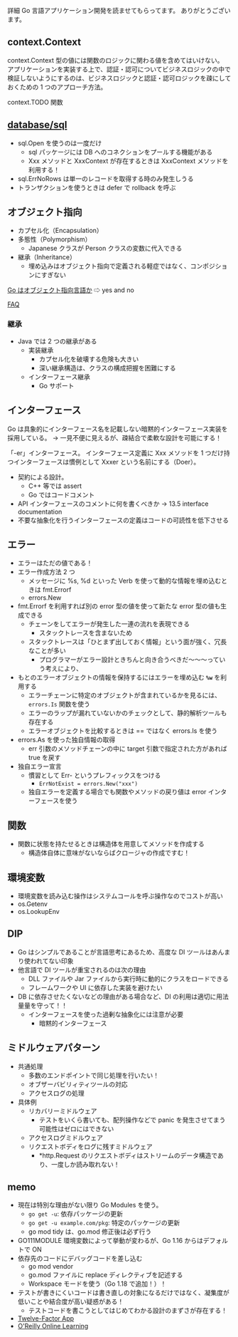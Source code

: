 詳細 Go 言語アプリケーション開発を読ませてもらってます。
ありがとうございます。

## context.Context

context.Context 型の値には関数のロジックに関わる値を含めてはいけない。
アプリケーションを実装する上で、認証・認可についてビジネスロジックの中で検証しないようにするのは、ビジネスロジックと認証・認可ロジックを疎にしておくための 1 つのアプローチ方法。

context.TODO 関数

## [database/sql](https://pkg.go.dev/database/sql)

- sql.Open を使うのは一度だけ
  - sql パッケージには DB へのコネクションをプールする機能がある
  - Xxx メソッドと XxxContext が存在するときは XxxContext メソッドを利用する！
- sql.ErrNoRows は単一のレコードを取得する時のみ発生しうる
- トランザクションを使うときは defer で rollback を呼ぶ

## オブジェクト指向

- カプセル化（Encapsulation）
- 多態性（Polymorphism）
  - Japanese クラスが Person クラスの変数に代入できる
- 継承（Inheritance）
  - 埋め込みはオブジェクト指向で定義される軽症ではなく、コンポジションにすぎない

[Go はオブジェクト指向言語か](https://go.dev/doc/faq#Is_Go_an_object-oriented_language)
⇨ yes and no

[FAQ](https://go.dev/doc/faq)

### 継承

- Java では 2 つの継承がある
  - 実装継承
    - カプセル化を破壊する危険も大きい
    - 深い継承構造は、クラスの構成把握を困難にする
  - インターフェース継承
    - Go サポート

## インターフェース

Go は具象的にインターフェース名を記載しない暗黙的インターフェース実装を採用している。
→ 一見不便に見えるが、疎結合で柔軟な設計を可能にする！

「-er」インターフェース。
インターフェース定義に Xxx メソッドを 1 つだけ持つインターフェースは慣例として Xxxer という名前にする（Doer）。

- 契約による設計。
  - C++ 等では assert
  - Go ではコードコメント
- API インターフェースのコメントに何を書くべきか → 13.5 interface documentation
- 不要な抽象化を行うインターフェースの定義はコードの可読性を低下させる

## エラー

- エラーはただの値である！
- エラー作成方法 2 つ
  - メッセージに %s, %d といった Verb を使って動的な情報を埋め込むときは fmt.Errorf
  - errors.New
- fmt.Errorf を利用すれば別の error 型の値を使って新たな error 型の値も生成できる
  - チェーンをしてエラーが発生した一連の流れを表現できる
    - スタックトレースを含まないため
  - スタックトレースは「ひとまず出しておく情報」という面が強く、冗長なことが多い
    - プログラマーがエラー設計ときちんと向き合うべきだ〜〜〜っていう考えにより、
- もとのエラーオブジェクトの情報を保持するにはエラーを埋め込む **`%w`** を利用する
  - エラーチェーンに特定のオブジェクトが含まれているかを見るには、`errors.Is` 関数を使う
  - エラーのラップが漏れていないかのチェックとして、静的解析ツールも存在する
  - エラーオブジェクトを比較するときは == ではなく errors.Is を使う
- errors.As を使った独自情報の取得
  - err 引数のメソッドチェーンの中に target 引数で指定された方があれば true を戻す
- 独自エラー宣言
  - 慣習として Err- というプレフィックスをつける
    - `ErrNotExist = errors.New("xxx")`
  - 独自エラーを定義する場合でも関数やメソッドの戻り値は error インターフェースを使う

## 関数

- 関数に状態を持たせるときは構造体を用意してメソッドを作成する
  - 構造体自体に意味がないならばクロージャの作成ですむ！

## 環境変数

- 環境変数を読み込む操作はシステムコールを呼ぶ操作なのでコストが高い
- os.Getenv
- os.LookupEnv

## DIP

- Go はシンプルであることが言語思考にあるため、高度な DI ツールはあんまり使われてない印象
- 他言語で DI ツールが重宝されるのは次の理由
  - DLL ファイルや Jar ファイルから実行時に動的にクラスをロードできる
  - フレームワークや UI に依存した実装を避けたい
- DB に依存させたくないなどの理由がある場合など、DI の利用は適切に用法量量を守って！！
  - インターフェースを使った過剰な抽象化には注意が必要
    - 暗黙的インターフェース

## ミドルウェアパターン

- 共通処理
  - 多数のエンドポイントで同じ処理を行いたい！
  - オブザーバビリィティツールの対応
  - アクセスログの処理
- 具体例
  - リカバリーミドルウェア
    - テストをいくら書いても、配列操作などで panic を発生させてまう可能性はゼロにはできない
  - アクセスログミドルウェア
  - リクエストボディをログに残すミドルウェア
    - \*http.Request のリクエストボディはストリームのデータ構造であり、一度しか読み取れない！

## memo

- 現在は特別な理由がない限り Go Modules を使う。
  - `go get -u`: 依存パッケージの更新
  - `go get -u example.com/pkg`: 特定のパッケージの更新
  - go mod tidy は、go.mod 修正後は必ず行う
- GO111MODULE 環境変数によって挙動が変わるが、Go 1.16 からはデフォルトで ON
- 依存先のコードにデバッグコードを差し込む
  - go mod vendor
  - go.mod ファイルに replace ディレクティブを記述する
  - Workspace モードを使う（Go 1.18 で追加！）！
- テストが書きにくいコードは書き直しの対象になるだけではなく、凝集度が低いことや結合度が高い疑惑がある！
  - テストコードを書こうとしてはじめてわかる設計のまずさが存在する！
- [Twelve-Factor App](https://12factor.net/ja/)
- [O'Reilly Online Learning](https://www.oreilly.com/online-learning/individuals.html)
